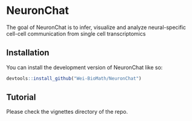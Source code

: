 
# NeuronChat

<!-- badges: start -->
<!-- badges: end -->

The goal of NeuronChat is to infer, visualize and analyze neural-specific cell-cell communication from single cell transcriptomics 

## Installation

You can install the development version of NeuronChat like so:

``` r
devtools::install_github("Wei-BioMath/NeuronChat")
```

## Tutorial 

Please check the vignettes directory of the repo.
